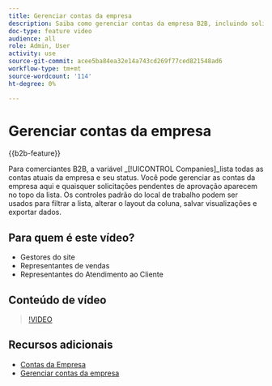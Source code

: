 ```yaml
---
title: Gerenciar contas da empresa
description: Saiba como gerenciar contas da empresa B2B, incluindo solicitações pendentes de aprovação.
doc-type: feature video
audience: all
role: Admin, User
activity: use
source-git-commit: acee5ba84ea32e14a743cd269f77ced821548ad6
workflow-type: tm+mt
source-wordcount: '114'
ht-degree: 0%

---
```


# Gerenciar contas da empresa

{{b2b-feature}}

Para comerciantes B2B, a variável _[!UICONTROL Companies]_lista todas as contas atuais da empresa e seu status. Você pode gerenciar as contas da empresa aqui e quaisquer solicitações pendentes de aprovação aparecem no topo da lista. Os controles padrão do local de trabalho podem ser usados para filtrar a lista, alterar o layout da coluna, salvar visualizações e exportar dados.

## Para quem é este vídeo?

- Gestores do site
- Representantes de vendas
- Representantes do Atendimento ao Cliente

## Conteúdo de vídeo

>[!VIDEO](https://video.tv.adobe.com/v/344447?quality=12&learn=on)

## Recursos adicionais

- [Contas da Empresa](https://experienceleague.adobe.com/docs/commerce-admin/b2b/companies/account-companies.html)
- [Gerenciar contas da empresa](https://experienceleague.adobe.com/docs/commerce-admin/b2b/companies/account-company-manage.html)
